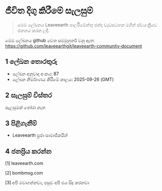 # ජීවිත දිගු කිරීමේ සැලසුම්

>මෙම ලේඛනය Leaveearth පාර්ලිමේන්තු ඡන්ද වැඩසටහන මගින් ස්වයංක්‍රීයව ජනනය කරන ලදී.

මෙම ලේඛනය github වෙත සමමුහුර්ත වනු ඇත: https://github.com/leaveearthgit/leaveearth-community-document

## 1 ලේඛන තොරතුරු

- ලේඛන අනුවාද අංකය: 87
- ලේඛන නිර්මාණය කිරීමේ කාලය: 2025-09-26 (GMT)

## 2 සැලසුම් විස්තර

සැලසුමක් තෝරා නැත

## 3 පිළිගැනීම්
* Leaveearth ප්‍රජා සාමාජිකයින්

## 4 ජනප්‍රිය කරන්න
[1] leaveearth.com

[2] bombmsg.com

[3] අපි මවාගන්නවා, පසුව අපි එය සිදු කරනවා